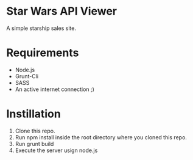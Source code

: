 Star Wars API Viewer
====================

A simple starship sales site.


# Requirements

- Node.js
- Grunt-Cli
- SASS
- An active internet connection ;)

# Instillation

1. Clone this repo.
2. Run npm install inside the root directory where you cloned this repo.
3. Run grunt build
4. Execute the server usign node.js
